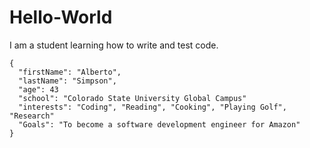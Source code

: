 # Hello-World
I am a student learning how to write and test code.
```
{
  "firstName": "Alberto",
  "lastName": "Simpson",
  "age": 43
  "school": "Colorado State University Global Campus"
  "interests": "Coding", "Reading", "Cooking", "Playing Golf", "Research"
  "Goals": "To become a software development engineer for Amazon"
}
``` 
